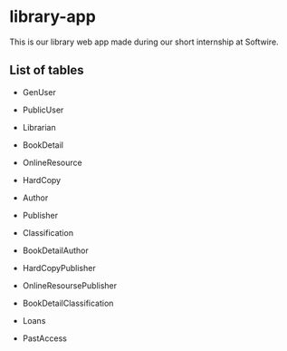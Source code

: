 # library-app
This is our library web app made during our short internship at Softwire.

## List of tables
- GenUser
- PublicUser
- Librarian

- BookDetail
- OnlineResource
- HardCopy

- Author
- Publisher
- Classification

- BookDetailAuthor
- HardCopyPublisher
- OnlineResoursePublisher
- BookDetailClassification

- Loans
- PastAccess